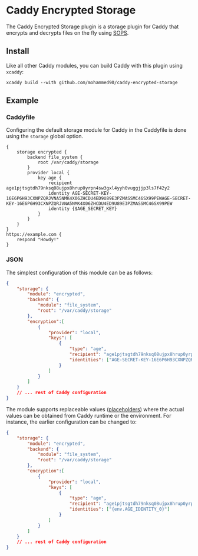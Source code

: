 Caddy Encrypted Storage
======================

The Caddy Encrypted Storage plugin is a storage plugin for Caddy that encrypts and decrypts files on the fly using [SOPS](https://github.com/getsops/sops).

## Install

Like all other Caddy modules, you can build Caddy with this plugin using `xcaddy`:

```shell
xcaddy build --with github.com/mohammed90/caddy-encrypted-storage
```

## Example

### Caddyfile

Configuring the default storage module for Caddy in the Caddyfile is done using the `storage` global option.

```caddyfile
{
	storage encrypted {
		backend file_system {
			root /var/caddy/storage
		}
		provider local {
			key age {
				recipient age1pjtsgtdh79nksq08ujpx8hrup0yrpn4sw3gxl4yyh0vuggjjp3ls7f42y2
				identity AGE-SECRET-KEY-16E6P6H93CXNPZQRJVNA5NMK4X06ZHCDU4ED9U89E3PZMASSMC46SX99PEWAGE-SECRET-KEY-16E6P6H93CXNPZQRJVNA5NMK4X06ZHCDU4ED9U89E3PZMASSMC46SX99PEW
				identity {$AGE_SECRET_KEY}
			}
		}
	}
}
https://example.com {
	respond "Howdy!"
}
```

### JSON

The simplest configuration of this module can be as follows:

```json
{
	"storage": {
		"module": "encrypted",
		"backend": {
			"module": "file_system",
			"root": "/var/caddy/storage"
		},
		"encryption":[
			{
				"provider": "local",
				"keys": [
					{
						"type": "age",
						"recipient": "age1pjtsgtdh79nksq08ujpx8hrup0yrpn4sw3gxl4yyh0vuggjjp3ls7f42y2",
						"identities": ["AGE-SECRET-KEY-16E6P6H93CXNPZQRJVNA5NMK4X06ZHCDU4ED9U89E3PZMASSMC46SX99PEW"]
					}
				]
			}
		]
	}
	// ... rest of Caddy configuration
}
```

The module supports replaceable values ([placeholders](https://caddyserver.com/docs/conventions#placeholders)) where the actual values can be obtained from Caddy runtime or the environment. For instance, the earlier configuration can be changed to:

```json
{
	"storage": {
		"module": "encrypted",
		"backend": {
			"module": "file_system",
			"root": "/var/caddy/storage"
		},
		"encryption":[
			{
				"provider": "local",
				"keys": [
					{
						"type": "age",
						"recipient": "age1pjtsgtdh79nksq08ujpx8hrup0yrpn4sw3gxl4yyh0vuggjjp3ls7f42y2",
						"identities": ["{env.AGE_IDENTITY_0}"]
					}
				]
			}
		]
	}
	// ... rest of Caddy configuration
}
```